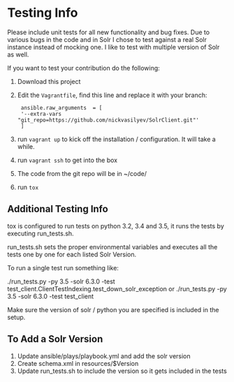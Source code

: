 # Testing Info

Please include unit tests for all new functionality and bug fixes. Due to various bugs in the code and in Solr
I chose to test against a real Solr instance instead of mocking one. I like to test with multiple version of Solr as well.

If you want to test your contribution do the following:
1. Download this project
2. Edit the `Vagrantfile`, find this line and replace it with your branch:

		ansible.raw_arguments  = [
      	'--extra-vars "git_repo=https://github.com/nickvasilyev/SolrClient.git"'
    	]

2. run `vagrant up` to kick off the installation / configuration. It will take a while.
3. run `vagrant ssh` to get into the box
4. The code from the git repo will be in ~/code/
5. run `tox`


## Additional Testing Info
tox is configured to run tests on python 3.2, 3.4 and 3.5, it runs the tests by executing run_tests.sh.

run_tests.sh sets the proper environmental variables and executes all the tests one by one for each listed Solr Version.

To run a single test run something like:

./run_tests.py -py 3.5 -solr 6.3.0 -test test_client.ClientTestIndexing.test_down_solr_exception
or
./run_tests.py -py 3.5 -solr 6.3.0 -test test_client

Make sure the version of solr / python you are specified is included in the setup. 

## To Add a Solr Version
1. Update ansible/plays/playbook.yml and add the solr version
2. Create schema.xml in resources/$Version
3. Update run_tests.sh to include the version so it gets included in the tests
